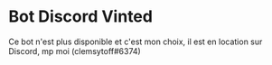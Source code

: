 # Bot Discord Vinted

Ce bot n'est plus disponible et c'est mon choix, il est en location sur Discord, mp moi (clemsytoff#6374)
